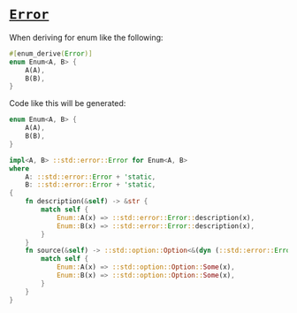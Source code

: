 # [`Error`](https://doc.rust-lang.org/std/error/trait.Error.html)

When deriving for enum like the following:

```rust
#[enum_derive(Error)]
enum Enum<A, B> {
    A(A),
    B(B),
}
```

Code like this will be generated:

```rust
enum Enum<A, B> {
    A(A),
    B(B),
}

impl<A, B> ::std::error::Error for Enum<A, B>
where
    A: ::std::error::Error + 'static,
    B: ::std::error::Error + 'static,
{
    fn description(&self) -> &str {
        match self {
            Enum::A(x) => ::std::error::Error::description(x),
            Enum::B(x) => ::std::error::Error::description(x),
        }
    }
    fn source(&self) -> ::std::option::Option<&(dyn (::std::error::Error) + 'static)> {
        match self {
            Enum::A(x) => ::std::option::Option::Some(x),
            Enum::B(x) => ::std::option::Option::Some(x),
        }
    }
}
```
